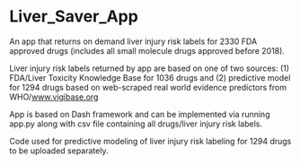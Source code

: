 # Liver_Saver_App 

An app that returns on demand liver injury risk labels for 2330 FDA approved drugs (includes all small molecule drugs approved before 2018). 

Liver injury risk labels returned by app are based on one of two sources: (1) FDA/Liver Toxicity Knowledge Base for 1036 drugs and (2) predictive model for 1294 drugs based on web-scraped real world evidence predictors from WHO/www.vigibase.org

App is based on Dash framework and can be implemented via running app.py along with csv file containing all drugs/liver injury risk labels.

Code used for predictive modeling of liver injury risk labeling for 1294 drugs to be uploaded separately.

